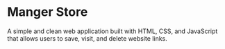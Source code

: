 # Manger Store
A simple and clean web application built with HTML, CSS, and JavaScript that allows users to save, visit, and delete website links.
